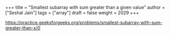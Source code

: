 +++
title = "Smallest subarray with sum greater than a given value"
author = ["Seshal Jain"]
tags = ["array"]
draft = false
weight = 2029
+++

<https://practice.geeksforgeeks.org/problems/smallest-subarray-with-sum-greater-than-x/0>
